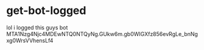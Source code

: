 # get-bot-logged
lol i logged this guys bot MTA1Nzg4Njc4MDEwNTQ0NTQyNg.GUkw6m.gb0WIGXfz856evRgLe_bnNgxg0WrsVVhensLf4
